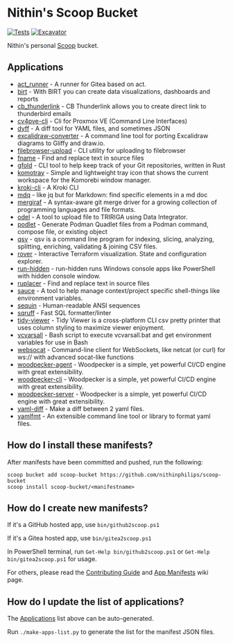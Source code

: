 # Nithin's Scoop Bucket

[![Tests](https://github.com/nithinphilips/scoop-bucket/actions/workflows/ci.yml/badge.svg)](https://github.com/nithinphilips/scoop-bucket/actions/workflows/ci.yml) [![Excavator](https://github.com/nithinphilips/scoop-bucket/actions/workflows/excavator.yml/badge.svg)](https://github.com/nithinphilips/scoop-bucket/actions/workflows/excavator.yml)

Nithin's personal [Scoop](https://scoop.sh) bucket.

## Applications

* [act_runner](https://gitea.com/gitea/act_runner) - A runner for Gitea based on act.
* [birt](https://eclipse-birt.github.io/birt-website) - With BIRT you can create data visualizations, dashboards and reports
* [cb_thunderlink](https://github.com/CamielBouchier/cb_thunderlink) - CB Thunderlink allows you to create direct link to thunderbird emails
* [cv4pve-cli](https://github.com/Corsinvest/cv4pve-cli) - Cli for Proxmox VE (Command Line Interfaces)
* [dyff](https://github.com/homeport/dyff) - A diff tool for YAML files, and sometimes JSON
* [excalidraw-converter](https://github.com/sindrel/excalidraw-converter) - A command line tool for porting Excalidraw diagrams to Gliffy and draw.io.
* [filebrowser-upload](https://github.com/spotdemo4/filebrowser-upload) - CLI utility for uploading to filebrowser
* [fname](https://github.com/Splode/fname) - Find and replace text in source files
* [gfold](https://crates.io/crates/gfold) - CLI tool to help keep track of your Git repositories, written in Rust
* [komotray](https://github.com/joshprk/komotray) - Simple and lightweight tray icon that shows the current workspace for the Komorebi window manager.
* [kroki-cli](https://github.com/yuzutech/kroki-cli) - A Kroki CLI
* [mdq](https://github.com/yshavit/mdq) - like jq but for Markdown: find specific elements in a md doc
* [mergiraf](https://mergiraf.org/) - A syntax-aware git merge driver for a growing collection of programming languages and file formats.
* [odel](https://github.com/nithinphilips/odel) - A tool to upload file to TRIRIGA using Data Integrator.
* [podlet](https://crates.io/crates/podlet) - Generate Podman Quadlet files from a Podman command, compose file, or existing object
* [qsv](https://github.com/jqnatividad/qsv) - qsv is a command line program for indexing, slicing, analyzing, splitting, enriching, validating & joining CSV files.
* [rover](https://github.com/im2nguyen/rover) - Interactive Terraform visualization. State and configuration explorer.
* [run-hidden](https://github.com/stax76/run-hidden) - run-hidden runs Windows console apps like PowerShell with hidden console window.
* [ruplacer](https://github.com/your-tools/ruplacer) - Find and replace text in source files
* [sauce](https://github.com/DanCardin/sauce) - A tool to help manage context/project specific shell-things like environment variables.
* [sequin](https://github.com/charmbracelet/sequin) - Human-readable ANSI sequences
* [sqruff](https://playground.quary.dev/?secondary=Format) - Fast SQL formatter/linter
* [tidy-viewer](https://github.com/alexhallam/tv) - Tidy Viewer is a cross-platform CLI csv pretty printer that uses column styling to maximize viewer enjoyment.
* [vcvarsall](https://github.com/nathan818fr/vcvars-bash) - Bash script to execute vcvarsall.bat and get environment variables for use in Bash
* [websocat](https://github.com/vi/websocat) - Command-line client for WebSockets, like netcat (or curl) for ws:// with advanced socat-like functions
* [woodpecker-agent](https://woodpecker-ci.org) - Woodpecker is a simple, yet powerful CI/CD engine with great extensibility.
* [woodpecker-cli](https://woodpecker-ci.org) - Woodpecker is a simple, yet powerful CI/CD engine with great extensibility.
* [woodpecker-server](https://woodpecker-ci.org) - Woodpecker is a simple, yet powerful CI/CD engine with great extensibility.
* [yaml-diff](https://github.com/sters/yaml-diff) - Make a diff between 2 yaml files.
* [yamlfmt](https://github.com/google/yamlfmt) - An extensible command line tool or library to format yaml files.

## How do I install these manifests?

After manifests have been committed and pushed, run the following:

```pwsh
scoop bucket add scoop-bucket https://github.com/nithinphilips/scoop-bucket
scoop install scoop-bucket/<manifestname>
```

## How do I create new manifests?

If it's a GitHub hosted app, use `bin/github2scoop.ps1`

If it's a Gitea hosted app, use `bin/gitea2scoop.ps1`

In PowerShell terminal, run `Get-Help bin/github2scoop.ps1` or `Get-Help bin/gitea2scoop.ps1` for usage.

For others, please read the [Contributing
Guide](https://github.com/ScoopInstaller/.github/blob/main/.github/CONTRIBUTING.md)
and [App Manifests](https://github.com/ScoopInstaller/Scoop/wiki/App-Manifests)
wiki page.


## How do I update the list of applications?

The [Applications](#applications) list above can be auto-generated.

Run `./make-apps-list.py` to generate the list for the manifest JSON files.

